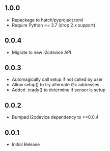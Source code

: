 1.0.0
-----

* Repackage to hatch/pyproject.toml
* Require Python >= 3.7 (drop 2.x support)

0.0.4
-----

* Migrate to new i2cdevice API

0.0.3
-----

* Automagically call setup if not called by user
* Allow setup() to try alternate i2c addresses
* Added .ready() to determine if sensor is setup

0.0.2
-----

* Bumped i2cdevice dependency to >=0.0.4

0.0.1
-----

* Initial Release
